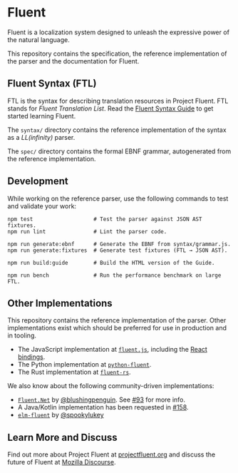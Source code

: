 # Fluent

Fluent is a localization system designed to unleash the expressive power of
the natural language.

This repository contains the specification, the reference implementation of the
parser and the documentation for Fluent.

## Fluent Syntax (FTL)

FTL is the syntax for describing translation resources in Project Fluent.  FTL
stands for *Fluent Translation List*. Read the [Fluent Syntax Guide][] to get
started learning Fluent.

The `syntax/` directory contains the reference implementation of the syntax as
a _LL(infinity)_ parser.

The `spec/` directory contains the formal EBNF grammar, autogenerated from the
reference implementation.

## Development

While working on the reference parser, use the following commands to test and
validate your work:

    npm test                   # Test the parser against JSON AST fixtures.
    npm run lint               # Lint the parser code.

    npm run generate:ebnf      # Generate the EBNF from syntax/grammar.js.
    npm run generate:fixtures  # Generate test fixtures (FTL → JSON AST).

    npm run build:guide        # Build the HTML version of the Guide.

    npm run bench              # Run the performance benchmark on large FTL.

## Other Implementations

This repository contains the reference implementation of the parser. Other implementations exist which should be preferred for use in production and in tooling.

  - The JavaScript implementation at [`fluent.js`](https://github.com/projectfluent/fluent.js), including the [React bindings](https://github.com/projectfluent/fluent.js/tree/master/fluent-react).
  - The Python implementation at [`python-fluent`](https://github.com/projectfluent/python-fluent).
  - The Rust implementation at [`fluent-rs`](https://github.com/projectfluent/fluent-rs).

We also know about the following community-driven implementations:

  - [`Fluent.Net`](https://github.com/blushingpenguin/Fluent.Net) by [@blushingpenguin](https://github.com/blushingpenguin). See [#93](https://github.com/projectfluent/fluent/issues/93) for more info.
  - A Java/Kotlin implementation has been requested in [#158](https://github.com/projectfluent/fluent/issues/158).
  - [`elm-fluent`](https://github.com/elm-fluent/elm-fluent) by [@spookylukey](https://github.com/spookylukey/)

## Learn More and Discuss

Find out more about Project Fluent at [projectfluent.org][] and discuss the future of Fluent at [Mozilla Discourse][].

[Fluent Syntax Guide]: http://projectfluent.org/fluent/guide
[projectfluent.org]: http://projectfluent.org
[Mozilla Discourse]: https://discourse.mozilla.org/c/fluent
